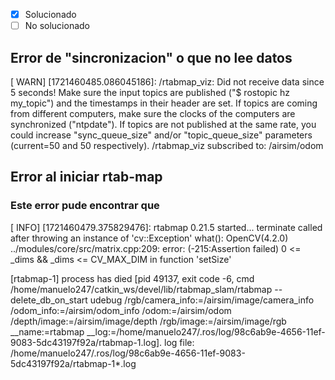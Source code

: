 - [x] Solucionado
- [ ] No solucionado

## Error de "sincronizacion" o que no lee datos
[ WARN] [1721460485.086045186]: /rtabmap_viz: Did not receive data since 5 seconds! Make sure the input topics are published ("$ rostopic hz my_topic") and the timestamps in their header are set. If topics are coming from different computers, make sure the clocks of the computers are synchronized ("ntpdate"). If topics are not published at the same rate, you could increase "sync_queue_size" and/or "topic_queue_size" parameters (current=50 and 50 respectively).
/rtabmap_viz subscribed to:
   /airsim/odom

## Error al iniciar rtab-map
### Este error pude encontrar que
[ INFO] [1721460479.375829476]: rtabmap 0.21.5 started...
terminate called after throwing an instance of 'cv::Exception'
  what():  OpenCV(4.2.0) ../modules/core/src/matrix.cpp:209: error: (-215:Assertion failed) 0 <= _dims && _dims <= CV_MAX_DIM in function 'setSize'

[rtabmap-1] process has died [pid 49137, exit code -6, cmd /home/manuelo247/catkin_ws/devel/lib/rtabmap_slam/rtabmap --delete_db_on_start udebug /rgb/camera_info:=/airsim/image/camera_info /odom_info:=/airsim/odom_info /odom:=/airsim/odom /depth/image:=/airsim/image/depth /rgb/image:=/airsim/image/rgb __name:=rtabmap __log:=/home/manuelo247/.ros/log/98c6ab9e-4656-11ef-9083-5dc43197f92a/rtabmap-1.log].
log file: /home/manuelo247/.ros/log/98c6ab9e-4656-11ef-9083-5dc43197f92a/rtabmap-1*.log